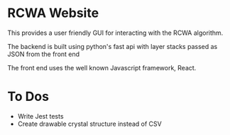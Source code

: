 # RCWA Website

This provides a user friendly GUI for interacting with the RCWA algorithm.

The backend is built using python's fast api with layer stacks passed as JSON from the front end

The front end uses the well known Javascript framework, React.

# To Dos
- Write Jest tests
- Create drawable crystal structure instead of CSV